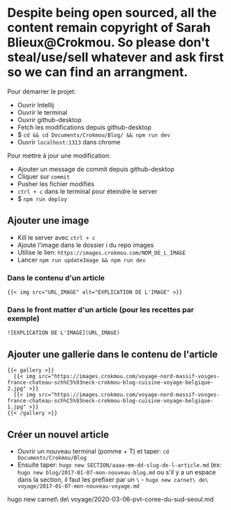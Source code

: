 # Despite being open sourced, all the content remain copyright of Sarah Blieux@Crokmou. So please don't steal/use/sell whatever and ask first so we can find an arrangment.


Pour démarrer le projet:
- Ouvrir Intellij
- Ouvrir le terminal
- Ouvrir github-desktop
- Fetch les modifications depuis github-desktop
- $ `cd && cd Documents/Crokmou/Blog/ && npm run dev`
- Ouvrir `localhost:1313` dans chrome

Pour mettre à jour une modification:
- Ajouter un message de commit depuis github-desktop
- Cliquer sur `commit`
- Pusher les fichier modifiés
- `ctrl + c` dans le terminal pour éteindre le server
- $ `npm run deploy`

## Ajouter une image
- Kill le server avec `ctrl + c`
- Ajoute l'image dans le dossier i du repo images
- Utilise le lien: `https://images.crokmou.com/NOM_DE_L_IMAGE`
- Lancer `npm run updateImage && npm run dev`

### Dans le contenu d'un article
 `{{< img src="URL_IMAGE" alt="EXPLICATION DE L'IMAGE" >}}`
### Dans le front matter d'un article (pour les recettes par exemple)
`![EXPLICATION DE L'IMAGE](URL_IMAGE)`

## Ajouter une gallerie dans le contenu de l'article

```
{{< gallery >}}
  {{< img src="https://images.crokmou.com/voyage-nord-massif-vosges-france-chateau-sch%C5%93neck-crokmou-blog-cuisine-voyage-belgique-2.jpg" >}}
  {{< img src="https://images.crokmou.com/voyage-nord-massif-vosges-france-chateau-sch%C5%93neck-crokmou-blog-cuisine-voyage-belgique-1.jpg" >}}
{{< /gallery >}}
```

## Créer un nouvel article

- Ouvrir un nouveau terminal (pomme + T) et taper: `cd Documents/Crokmou/Blog`
- Ensuite taper: `hugo new SECTION/aaaa-mm-dd-slug-de-l-article.md` (ex: `hugo new blog/2017-01-07-mon-nouveau-blog.md` ou s'il  y a un espace dans la section, il faut les prefixer par un `\` - `hugo new carnet\ de\ voyage/2017-01-07-mon-nouveau-voyage.md`

hugo new carnet\ de\ voyage/2020-03-06-pvt-coree-du-sud-seoul.md